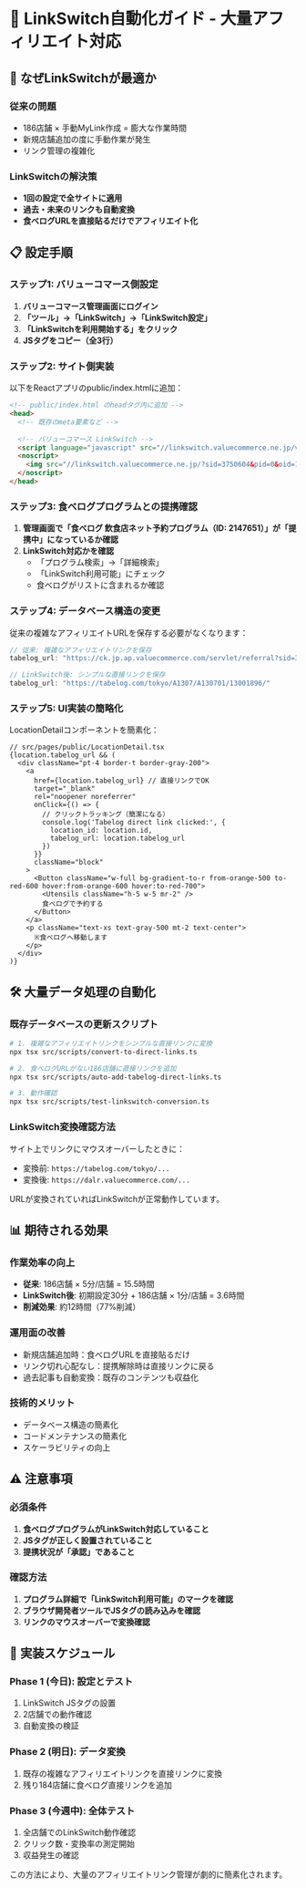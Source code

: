 # 🚀 LinkSwitch自動化ガイド - 大量アフィリエイト対応

## 🎯 なぜLinkSwitchが最適か

### 従来の問題
- 186店舗 × 手動MyLink作成 = 膨大な作業時間
- 新規店舗追加の度に手動作業が発生
- リンク管理の複雑化

### LinkSwitchの解決策
- **1回の設定で全サイトに適用**
- **過去・未来のリンクも自動変換**
- **食べログURLを直接貼るだけでアフィリエイト化**

## 📋 設定手順

### ステップ1: バリューコマース側設定

1. **バリューコマース管理画面にログイン**
2. **「ツール」→「LinkSwitch」→「LinkSwitch設定」**
3. **「LinkSwitchを利用開始する」をクリック**
4. **JSタグをコピー（全3行）**

### ステップ2: サイト側実装

以下をReactアプリのpublic/index.htmlに追加：

```html
<!-- public/index.html のheadタグ内に追加 -->
<head>
  <!-- 既存のmeta要素など -->
  
  <!-- バリューコマース LinkSwitch -->
  <script language="javascript" src="//linkswitch.valuecommerce.ne.jp/valuecommerce_linkswitch.js?sid=3750604"></script>
  <noscript>
    <img src="//linkswitch.valuecommerce.ne.jp/?sid=3750604&pid=0&oid=1&noscript=1" width="1" height="1">
  </noscript>
</head>
```

### ステップ3: 食べログプログラムとの提携確認

1. **管理画面で「食べログ 飲食店ネット予約プログラム（ID: 2147651）」が「提携中」になっているか確認**
2. **LinkSwitch対応かを確認**
   - 「プログラム検索」→「詳細検索」
   - 「LinkSwitch利用可能」にチェック
   - 食べログがリストに含まれるか確認

### ステップ4: データベース構造の変更

従来の複雑なアフィリエイトURLを保存する必要がなくなります：

```typescript
// 従来: 複雑なアフィリエイトリンクを保存
tabelog_url: "https://ck.jp.ap.valuecommerce.com/servlet/referral?sid=3750604..."

// LinkSwitch後: シンプルな直接リンクを保存
tabelog_url: "https://tabelog.com/tokyo/A1307/A130701/13001896/"
```

### ステップ5: UI実装の簡略化

LocationDetailコンポーネントを簡素化：

```tsx
// src/pages/public/LocationDetail.tsx
{location.tabelog_url && (
  <div className="pt-4 border-t border-gray-200">
    <a
      href={location.tabelog_url} // 直接リンクでOK
      target="_blank"
      rel="noopener noreferrer"
      onClick={() => {
        // クリックトラッキング（簡潔になる）
        console.log('Tabelog direct link clicked:', {
          location_id: location.id,
          tabelog_url: location.tabelog_url
        })
      }}
      className="block"
    >
      <Button className="w-full bg-gradient-to-r from-orange-500 to-red-600 hover:from-orange-600 hover:to-red-700">
        <Utensils className="h-5 w-5 mr-2" />
        食べログで予約する
      </Button>
    </a>
    <p className="text-xs text-gray-500 mt-2 text-center">
      ※食べログへ移動します
    </p>
  </div>
)}
```

## 🛠️ 大量データ処理の自動化

### 既存データベースの更新スクリプト

```bash
# 1. 複雑なアフィリエイトリンクをシンプルな直接リンクに変換
npx tsx src/scripts/convert-to-direct-links.ts

# 2. 食べログURLがない186店舗に直接リンクを追加
npx tsx src/scripts/auto-add-tabelog-direct-links.ts

# 3. 動作確認
npx tsx src/scripts/test-linkswitch-conversion.ts
```

### LinkSwitch変換確認方法

サイト上でリンクにマウスオーバーしたときに：
- 変換前: `https://tabelog.com/tokyo/...`
- 変換後: `https://dalr.valuecommerce.com/...`

URLが変換されていればLinkSwitchが正常動作しています。

## 📊 期待される効果

### 作業効率の向上
- **従来**: 186店舗 × 5分/店舗 = 15.5時間
- **LinkSwitch後**: 初期設定30分 + 186店舗 × 1分/店舗 = 3.6時間
- **削減効果**: 約12時間（77%削減）

### 運用面の改善
- 新規店舗追加時：食べログURLを直接貼るだけ
- リンク切れ心配なし：提携解除時は直接リンクに戻る
- 過去記事も自動変換：既存のコンテンツも収益化

### 技術的メリット
- データベース構造の簡素化
- コードメンテナンスの簡素化
- スケーラビリティの向上

## ⚠️ 注意事項

### 必須条件
1. **食べログプログラムがLinkSwitch対応していること**
2. **JSタグが正しく設置されていること**
3. **提携状況が「承認」であること**

### 確認方法
1. **プログラム詳細で「LinkSwitch利用可能」のマークを確認**
2. **ブラウザ開発者ツールでJSタグの読み込みを確認**
3. **リンクのマウスオーバーで変換確認**

## 🚀 実装スケジュール

### Phase 1 (今日): 設定とテスト
1. LinkSwitch JSタグの設置
2. 2店舗での動作確認
3. 自動変換の検証

### Phase 2 (明日): データ変換
1. 既存の複雑なアフィリエイトリンクを直接リンクに変換
2. 残り184店舗に食べログ直接リンクを追加

### Phase 3 (今週中): 全体テスト
1. 全店舗でのLinkSwitch動作確認
2. クリック数・変換率の測定開始
3. 収益発生の確認

この方法により、大量のアフィリエイトリンク管理が劇的に簡素化されます。
